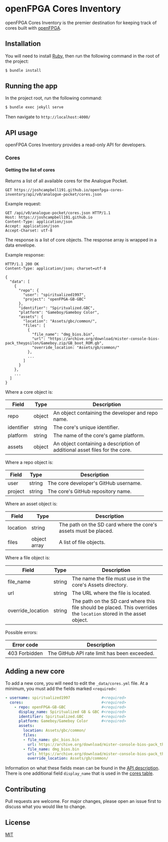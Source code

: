 # openFPGA Cores Inventory
openFPGA Cores Inventory is the premier destination for keeping track of cores built with [openFPGA](https://www.analogue.co/developer).

## Installation
You will need to install [Ruby](https://www.ruby-lang.org/en/documentation/installation/), then run the following command in the root of the project:

```bash
$ bundle install
```

## Running the app
In the project root, run the following command:

```bash
$ bundle exec jekyll serve
```

Then navigate to `http://localhost:4000/`

## API usage
openFPGA Cores Inventory provides a read-only API for developers.

### Cores

#### Getting the list of cores
Returns a list of all available cores for the Analogue Pocket. 

```
GET https://joshcampbell191.github.io/openfpga-cores-inventory/api/v0/analogue-pocket/cores.json
```

Example request:

```
GET /api/v0/analogue-pocket/cores.json HTTP/1.1
Host: https://joshcampbell191.github.io
Content-Type: application/json
Accept: application/json
Accept-Charset: utf-8
```

The response is a list of core objects. The response array is wrapped in a data envelope.

Example response:

```
HTTP/1.1 200 OK
Content-Type: application/json; charset=utf-8

{
  "data": [
    {
      "repo": {
        "user": "spiritualized1997",
        "project": "openFPGA-GB-GBC"
      },
      "identifier": "Spiritualized.GBC",
      "platform": "Gameboy/Gameboy Color",
      "assets": {
        "location": "Assets/gbc/common/",
        "files": [
          {
            "file_name": "dmg_bios.bin",
            "url": "https://archive.org/download/mister-console-bios-pack_theypsilon/Gameboy.zip/GB_boot_ROM.gb",
            "override_location: "Assets/gb/common/"
          },
          ...
        ]
      }
    },
    ...
  ]
}
```

Where a core object is:

| Field             | Type   | Description                                                                |
| ------------------|--------|----------------------------------------------------------------------------|
| repo              | object | An object containing the developer and repo name.                          |
| identifier        | string | The core's unique identifier.                                              |
| platform          | string | The name of the core's game platform.                                      |
| assets            | object | An object containing a description of additional asset files for the core. |

Where a repo object is:

| Field             | Type   | Description                           |
| ------------------|--------|---------------------------------------|
| user              | string | The core developer's GitHub username. |
| project           | string | The core's GitHub repository name.    |

Where an asset object is:

| Field             | Type         | Description                                                     |
| ------------------|--------------|-----------------------------------------------------------------|
| location          | string       | The path on the SD card where the core's assets must be placed. |
| files             | object array | A list of file objects.                                         |

Where a file object is:

| Field             | Type   | Description                                                                                                         |
| ------------------|--------|---------------------------------------------------------------------------------------------------------------------|
| file_name         | string | The name the file must use in the core's Assets directory.                                                          |
| url               | string | The URL where the file is located.                                                                                  |
| override_location | string | The path on the SD card where this file should be placed. This overrides the `location` stored in the asset object. |

Possible errors:

| Error code    | Description                                  |
| --------------|----------------------------------------------|
| 403 Forbidden | The GitHub API rate limit has been exceeded. |

## Adding a new core
To add a new core, you will need to edit the `_data/cores.yml` file. At a minimum, you must add the fields marked `<required>`:

```yaml
- username: spiritualized1997              #<required>
  cores:                                   #<required>
    - repo: openFPGA-GB-GBC                #<required>
      display_name: Spiritualized GB & GBC #<required>
      identifier: Spiritualized.GBC        #<required>
      platform: Gameboy/Gameboy Color      #<required>
      assets:
        location: Assets/gbc/common/
        files:
        - file_name: gbc_bios.bin
          url: https://archive.org/download/mister-console-bios-pack_theypsilon/Gameboy.zip/GBC_boot_ROM.gb
        - file_name: dmg_bios.bin
          url: https://archive.org/download/mister-console-bios-pack_theypsilon/Gameboy.zip/GB_boot_ROM.gb
          override_location: Assets/gb/common/
```

Information on what these fields mean can be found in the [API description](#getting-the-list-of-cores). There is one additional field `display_name` that is used in the [cores table](https://joshcampbell191.github.io/openfpga-cores-inventory/analogue-pocket.html).

## Contributing
Pull requests are welcome. For major changes, please open an issue first to discuss what you would like to change.

## License
[MIT](https://choosealicense.com/licenses/mit/)
